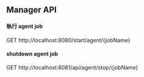 ## Manager API

#### 執行 agent job
GET http://localhost:8080/start/agent/{jobName}
#### shutdown agent job
GET http://localhost:8081/api/agent/stop/{jobName}

